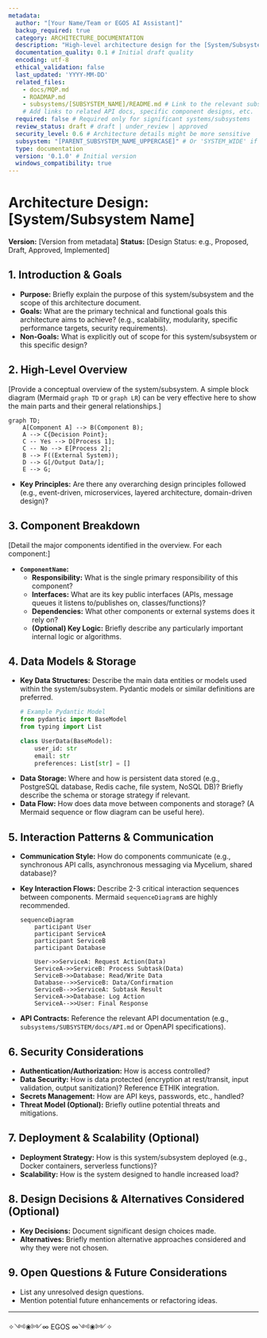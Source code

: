 ```yaml
---
metadata:
  author: "[Your Name/Team or EGOS AI Assistant]"
  backup_required: true
  category: ARCHITECTURE_DOCUMENTATION
  description: "High-level architecture design for the [System/Subsystem Name]."
  documentation_quality: 0.1 # Initial draft quality
  encoding: utf-8
  ethical_validation: false
  last_updated: 'YYYY-MM-DD'
  related_files:
    - docs/MQP.md
    - ROADMAP.md
    - subsystems/[SUBSYSTEM_NAME]/README.md # Link to the relevant subsystem README
    # Add links to related API docs, specific component designs, etc.
  required: false # Required only for significant systems/subsystems
  review_status: draft # draft | under_review | approved
  security_level: 0.6 # Architecture details might be more sensitive
  subsystem: "[PARENT_SUBSYSTEM_NAME_UPPERCASE]" # Or 'SYSTEM_WIDE' if applicable
  type: documentation
  version: '0.1.0' # Initial version
  windows_compatibility: true
---
```


# Architecture Design: [System/Subsystem Name]

**Version:** [Version from metadata]
**Status:** [Design Status: e.g., Proposed, Draft, Approved, Implemented]

## 1. Introduction & Goals

*   **Purpose:** Briefly explain the purpose of this system/subsystem and the scope of this architecture document.
*   **Goals:** What are the primary technical and functional goals this architecture aims to achieve? (e.g., scalability, modularity, specific performance targets, security requirements).
*   **Non-Goals:** What is explicitly out of scope for this system/subsystem or this specific design?

## 2. High-Level Overview

[Provide a conceptual overview of the system/subsystem. A simple block diagram (Mermaid `graph TD` or `graph LR`) can be very effective here to show the main parts and their general relationships.]

```mermaid
graph TD;
    A[Component A] --> B(Component B);
    A --> C{Decision Point};
    C -- Yes --> D[Process 1];
    C -- No --> E[Process 2];
    B --> F((External System));
    D --> G[/Output Data/];
    E --> G;
```

*   **Key Principles:** Are there any overarching design principles followed (e.g., event-driven, microservices, layered architecture, domain-driven design)?

## 3. Component Breakdown

[Detail the major components identified in the overview. For each component:]

*   **`ComponentName`:**
    *   **Responsibility:** What is the single primary responsibility of this component?
    *   **Interfaces:** What are its key public interfaces (APIs, message queues it listens to/publishes on, classes/functions)?
    *   **Dependencies:** What other components or external systems does it rely on?
    *   **(Optional) Key Logic:** Briefly describe any particularly important internal logic or algorithms.

## 4. Data Models & Storage

*   **Key Data Structures:** Describe the main data entities or models used within the system/subsystem. Pydantic models or similar definitions are preferred.
    ```python
    # Example Pydantic Model
    from pydantic import BaseModel
    from typing import List

    class UserData(BaseModel):
        user_id: str
        email: str
        preferences: List[str] = []
    ```
*   **Data Storage:** Where and how is persistent data stored (e.g., PostgreSQL database, Redis cache, file system, NoSQL DB)? Briefly describe the schema or storage strategy if relevant.
*   **Data Flow:** How does data move between components and storage? (A Mermaid sequence or flow diagram can be useful here).

## 5. Interaction Patterns & Communication

*   **Communication Style:** How do components communicate (e.g., synchronous API calls, asynchronous messaging via Mycelium, shared database)?
*   **Key Interaction Flows:** Describe 2-3 critical interaction sequences between components. Mermaid `sequenceDiagram`s are highly recommended.

    ```mermaid
    sequenceDiagram
        participant User
        participant ServiceA
        participant ServiceB
        participant Database

        User->>ServiceA: Request Action(Data)
        ServiceA->>ServiceB: Process Subtask(Data)
        ServiceB->>Database: Read/Write Data
        Database-->>ServiceB: Data/Confirmation
        ServiceB-->>ServiceA: Subtask Result
        ServiceA->>Database: Log Action
        ServiceA-->>User: Final Response
    ```
*   **API Contracts:** Reference the relevant API documentation (e.g., `subsystems/SUBSYSTEM/docs/API.md` or OpenAPI specifications).

## 6. Security Considerations

*   **Authentication/Authorization:** How is access controlled?
*   **Data Security:** How is data protected (encryption at rest/transit, input validation, output sanitization)? Reference ETHIK integration.
*   **Secrets Management:** How are API keys, passwords, etc., handled?
*   **Threat Model (Optional):** Briefly outline potential threats and mitigations.

## 7. Deployment & Scalability (Optional)

*   **Deployment Strategy:** How is this system/subsystem deployed (e.g., Docker containers, serverless functions)?
*   **Scalability:** How is the system designed to handle increased load?

## 8. Design Decisions & Alternatives Considered (Optional)

*   **Key Decisions:** Document significant design choices made.
*   **Alternatives:** Briefly mention alternative approaches considered and why they were not chosen.

## 9. Open Questions & Future Considerations

*   List any unresolved design questions.
*   Mention potential future enhancements or refactoring ideas.

---
✧༺❀༻∞ EGOS ∞༺❀༻✧